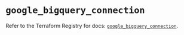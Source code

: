 # `google_bigquery_connection`

Refer to the Terraform Registry for docs: [`google_bigquery_connection`](https://registry.terraform.io/providers/hashicorp/google-beta/6.21.0/docs/resources/google_bigquery_connection).
